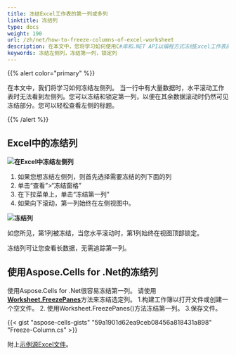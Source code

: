 ```yaml
---
title: 冻结Excel工作表的第一列或多列
linktitle: 冻结列
type: docs
weight: 190
url: /zh/net/how-to-freeze-columns-of-excel-worksheet
description: 在本文中，您将学习如何使用C#库和.NET API以编程方式冻结Excel工作表的左侧列。
keywords: 冻结左侧列，冻结第一列，锁定列
---
```


{{% alert color="primary" %}}

在本文中，我们将学习如何冻结左侧列。
当一行中有大量数据时，水平滚动工作表时无法看到左侧列。您可以冻结和锁定第一列，以便在其余数据滚动时仍然可见冻结部分。您可以轻松查看左侧的标题。

{{% /alert %}}

## **Excel中的冻结列**

**![在Excel中冻结左侧列](freeze-columns.png)**


1. 如果您想冻结左侧列，则首先选择需要冻结的列下面的列
2. 单击“查看”>“冻结窗格”
3. 在下拉菜单上，单击“冻结第一列”
4. 如果向下滚动，第一列始终在左侧视图中。

**![冻结列](frozen-columns.png)**

如您所见，第1列被冻结，当您水平滚动时，第1列始终在视图顶部锁定。

冻结列可让您查看长数据，无需追踪第一列。




## **使用Aspose.Cells for .Net的冻结列**
使用Aspose.Cells for .Net很容易冻结第一列。 
请使用[**Worksheet.FreezePanes**](https://reference.aspose.com/cells/net/aspose.cells/worksheet/freezepanes/)方法来冻结选定列。
1.构建工作簿以打开文件或创建一个空文件。
2. 使用Worksheet.FreezePanes()方法冻结第一列。
3.保存文件。

{{< gist "aspose-cells-gists" "59a1901d62ea9ceb08456a818431a898" "Freeze-Column.cs" >}}

附上[示例源Excel文件](Freeze.xlsx)。
